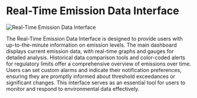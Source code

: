 # Real-Time Emission Data Interface

![Real-Time Emission Data Interface](file-6DMcLVoieJo5zJIZlGgboXv1)

The Real-Time Emission Data Interface is designed to provide users with up-to-the-minute information on emission levels. The main dashboard displays current emission data, with real-time graphs and gauges for detailed analysis. Historical data comparison tools and color-coded alerts for regulatory limits offer a comprehensive overview of emissions over time. Users can set custom alarms and indicate their notification preferences, ensuring they are promptly informed about threshold exceedances or significant changes. This interface serves as an essential tool for users to monitor and respond to environmental data effectively.
